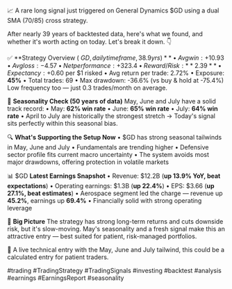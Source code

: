 📈 A rare long signal just triggered on General Dynamics $GD using a dual SMA (70/85) cross strategy.

After nearly 39 years of backtested data, here's what we found, and whether it's worth acting on today.
Let's break it down. 👇

✅ **Strategy Overview ( $GD, daily timeframe, 38.9 yrs)**
• Avg win: +10.93%
• Avg loss: -4.57%
• Net performance: +323.4%
• Reward/Risk: **2.39**
• Expectancy: +$0.60 per $1 risked
• Avg return per trade: 2.72%
• Exposure: **45%**
• Total trades: 69
• Max drawdown: -36.6% (vs buy & hold at -75.4%)
Low frequency too — just 0.3 trades/month on average.

📅 **Seasonality Check (50 years of data)**
May, June and July have a solid track record:
• May: **62% win rate**
• June: **65% win rate**
• July: **64% win rate**
• April to July are historically the strongest stretch
→ Today's signal sits perfectly within this seasonal bias.

🔍 **What's Supporting the Setup Now**
• $GD has strong seasonal tailwinds in May, June and July
• Fundamentals are trending higher
• Defensive sector profile fits current macro uncertainty
• The system avoids most major drawdowns, offering protection in volatile markets

📊 $GD **Latest Earnings Snapshot**
• Revenue: $12.2B (**up 13.9% YoY, beat expectations**)
• Operating earnings: $1.3B (**up 22.4%**)
• EPS: $3.66 (**up 27.1%, beat estimates**)
• Aerospace segment led the charge — revenue up **45.2%**, earnings up **69.4%**
• Financially solid with strong operating leverage

📌 **Big Picture**
The strategy has strong long-term returns and cuts downside risk, but it's slow-moving. May's seasonality and a fresh signal make this an attractive entry — best suited for patient, risk-managed portfolios.

📍 A live technical entry with the May, June and July tailwind, this could be a calculated entry for patient traders.

#trading #TradingStrategy #TradingSignals #investing #backtest #analysis #earnings #EarningsReport #seasonality
